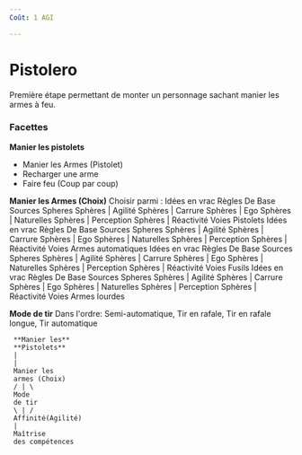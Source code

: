```yaml
---
Coût: 1 AGI

---
```


# Pistolero

Première étape permettant de monter un personnage sachant manier les armes à feu.

### Facettes 
**Manier les pistolets**
* Manier les Armes (Pistolet)
* Recharger une arme
* Faire feu (Coup par coup)

**Manier les Armes (Choix)**
Choisir parmi :
 Idées en vrac Règles De Base Sources Spheres Sphères | Agilité Sphères | Carrure Sphères | Ego Sphères | Naturelles Sphères | Perception Sphères | Réactivité Voies Pistolets 
 Idées en vrac Règles De Base Sources Spheres Sphères | Agilité Sphères | Carrure Sphères | Ego Sphères | Naturelles Sphères | Perception Sphères | Réactivité Voies Armes automatiques
 Idées en vrac Règles De Base Sources Spheres Sphères | Agilité Sphères | Carrure Sphères | Ego Sphères | Naturelles Sphères | Perception Sphères | Réactivité Voies Fusils
 Idées en vrac Règles De Base Sources Spheres Sphères | Agilité Sphères | Carrure Sphères | Ego Sphères | Naturelles Sphères | Perception Sphères | Réactivité Voies Armes lourdes

**Mode de tir**
Dans l'ordre: Semi-automatique, Tir en rafale, Tir en rafale longue, Tir automatique

```
 **Manier les**
 **Pistolets**
 |
 |
 Manier les
 armes (Choix)
 / | \
 Mode 
 de tir 
 \ | /
 Affinité(Agilité)
 |
 Maîtrise 
 des compétences 
```
